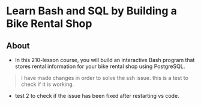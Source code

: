 # Learn Bash and SQL by Building a Bike Rental Shop

## About

- In this 210-lesson course, you will build an interactive Bash program that stores rental information for your bike rental shop using PostgreSQL.

> I have made changes in order to solve the ssh issue.
> this is a test to check if it is working.

- test 2 to check if the issue has been fixed after restarting vs code.
